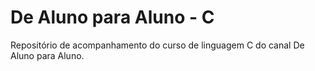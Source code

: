 # De Aluno para Aluno - C

Repositório de acompanhamento do curso de linguagem C do canal De Aluno para Aluno.
